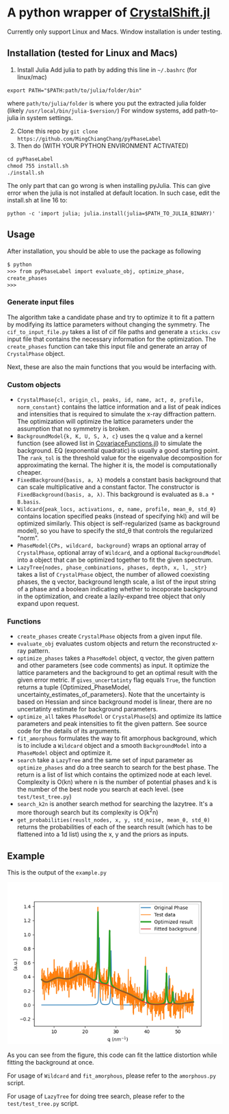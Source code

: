 # A python wrapper of [CrystalShift.jl](https://github.com/MingChiangChang/CrystalShift.jl)
Currently only support Linux and Macs. Window installation is under testing.
## Installation (tested for Linux and Macs)
1. Install Julia
Add julia to path by adding this line in `~/.bashrc` (for linux/mac)
```console
export PATH="$PATH:path/to/julia/folder/bin"
```
where `path/to/julia/folder` is where you put the extracted julia folder (likely `/usr/local/bin/julia-$version/`)
For window systems, add path-to-julia in system settings.

2. Clone this repo by
`git clone https://github.com/MingChiangChang/pyPhaseLabel`
3. Then do (WITH YOUR PYTHON ENVIRONMENT ACTIVATED)
```console
cd pyPhaseLabel
chmod 755 install.sh
./install.sh
```
The only part that can go wrong is when installing pyJulia. This can give error when the julia is not installed at default location. In such case, edit the install.sh at line 16 to:
```
python -c 'import julia; julia.install(julia=$PATH_TO_JULIA_BINARY)'
```

## Usage
After installation, you should be able to use the package as following
```console
$ python
>>> from pyPhaseLabel import evaluate_obj, optimize_phase, create_phases
>>>
```
### Generate input files
The algorithm take a candidate phase and try to optimize it to fit a pattern by modifying its lattice parameters without changing the symmetry. The `cif_to_input_file.py` takes a list of cif file paths and generate a `sticks.csv` input file that contains the necessary information for the optimization. The `create_phases` function can take this input file and generate an array of `CrystalPhase` object.
 
Next, these are also the main functions that you would be interfacing with.

### Custom objects
- `CrystalPhase{cl, origin_cl, peaks, id, name, act, σ, profile, norm_constant}` contains the lattice information and a list of peak indices and intensities that is required to simulate the x-ray diffraction pattern. The optimization will optimize the lattice parameters under the assumption that no symmetry is broken.
- `BackgroundModel{k, K, U, S, λ, c}` uses the q value and a kernel function (see allowed list in [CovariaceFunctions.jl](https://github.com/SebastianAment/CovarianceFunctions.jl)) to simulate the background. EQ (exponential quadratic) is usually a good starting point. The `rank_tol` is the threshold value for the eigenvalue decomposition for approximating the kernal. The higher it is, the model is computationally cheaper.
- `FixedBackground{basis, a, λ}` models a constant basis background that can scale multiplicative and a constant factor. The constructor is `FixedBackground(basis, a, λ)`. This background is evaluated as `B.a * B.basis`.
- `Wildcard{peak_locs, activations, σ, name, profile, mean_θ, std_θ}` contains location specified peaks (instead of specifying hkl) and will be optimized similarly. This object is self-regularized (same as background model), so you have to specify the std_θ that controls the regularized "norm".
- `PhaseModel{CPs, wildcard, background}` wraps an optional array of `CrystalPhase`, optional array of `Wildcard`, and a optional `BackgroundModel` into a object that can be optimized together to fit the given spectrum.
- `LazyTree{nodes, phase_combinations, phases, depth, x, l, _str}` takes a list of `CrystalPhase` object, the number of allowed coexisting phases, the q vector, background length scale, a list of the input string of a phase and a boolean indicating whether to incoporate background in the optimization, and create a lazily-expand tree object that only expand upon request.


### Functions
- `create_phases` create `CrystalPhase` objects from a given input file.
- `evaluate_obj` evaluates custom objects and return the reconstructed x-ray pattern.
- `optimize_phases` takes a `PhaseModel` object, q vector, the given pattern and other parameters (see code comments) as input. It optimize the lattice parameters and the background to get an optimal result with the given error metric. If `gives_uncertatinty` flag equals `True`, the function returns a tuple {Optimized_PhaseModel, uncertainty_estimates_of_parameters}. Note that the uncertainty is based on Hessian and since background model is linear, there are no uncertatinty estimate for background parameters.
- `optimize_all` takes `PhaseModel` or `CrystalPhase`(s) and optimize its lattice parameters and peak intensities to fit the given pattern. See source code for the details of its arguments.
- `fit_amorphous` formulates the way to fit amorphous background, which is to include a `Wildcard` object and a smooth `BackgroundModel` into a `PhaseModel` object and optimize it.
- `search` take a `LazyTree` and the same set of input parameter as `optimize_phases` and do a tree search to search for the best phase. The return is a list of list which contains the optimized node at each level. Complexity is O(kn) where n is the number of potential phases and k is the number of the best node you search at each level. (see `test/test_tree.py`)
- `search_k2n` is another search method for searching the lazytree. It's a more thorough search but its complexity is O(k<sup>2</sup>n)
- `get_probabilities(reuslt_nodes, x, y, std_noise, mean_θ, std_θ)` returns the probabilities of each of the search result (which has to be flattened into a 1d list) using the x, y and the priors as inputs.


## Example
This is the output of the `example.py`

![Example](example.png)

As you can see from the figure, this code can fit the lattice distortion while fitting the background at once.

For usage of `Wildcard` and `fit_amorphous`, please refer to the `amorphous.py` script.

For usage of `LazyTree` for doing tree search, please refer to the `test/test_tree.py` script.
